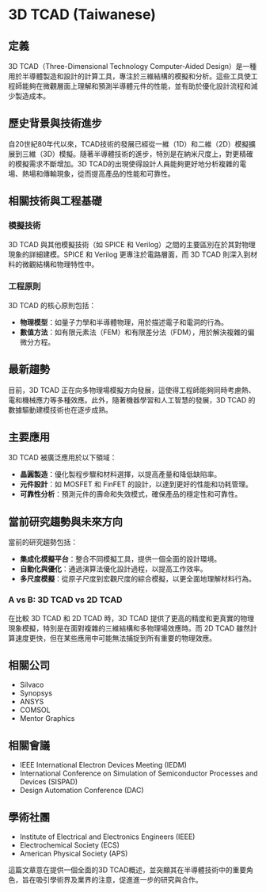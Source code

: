# 3D TCAD (Taiwanese)

## 定義
3D TCAD（Three-Dimensional Technology Computer-Aided Design）是一種用於半導體製造和設計的計算工具，專注於三維結構的模擬和分析。這些工具使工程師能夠在微觀層面上理解和預測半導體元件的性能，並有助於優化設計流程和減少製造成本。

## 歷史背景與技術進步
自20世紀80年代以來，TCAD技術的發展已經從一維（1D）和二維（2D）模擬擴展到三維（3D）模擬。隨著半導體技術的進步，特別是在納米尺度上，對更精確的模擬需求不斷增加。3D TCAD的出現使得設計人員能夠更好地分析複雜的電場、熱場和傳輸現象，從而提高產品的性能和可靠性。

## 相關技術與工程基礎

### 模擬技術
3D TCAD 與其他模擬技術（如 SPICE 和 Verilog）之間的主要區別在於其對物理現象的詳細建模。SPICE 和 Verilog 更專注於電路層面，而 3D TCAD 則深入到材料的微觀結構和物理特性中。

### 工程原則
3D TCAD 的核心原則包括：
- **物理模型**：如量子力學和半導體物理，用於描述電子和電洞的行為。
- **數值方法**：如有限元素法（FEM）和有限差分法（FDM），用於解決複雜的偏微分方程。

## 最新趨勢
目前，3D TCAD 正在向多物理場模擬方向發展，這使得工程師能夠同時考慮熱、電和機械應力等多種效應。此外，隨著機器學習和人工智慧的發展，3D TCAD 的數據驅動建模技術也在逐步成熟。

## 主要應用
3D TCAD 被廣泛應用於以下領域：
- **晶圓製造**：優化製程步驟和材料選擇，以提高產量和降低缺陷率。
- **元件設計**：如 MOSFET 和 FinFET 的設計，以達到更好的性能和功耗管理。
- **可靠性分析**：預測元件的壽命和失效模式，確保產品的穩定性和可靠性。

## 當前研究趨勢與未來方向
當前的研究趨勢包括：
- **集成化模擬平台**：整合不同模擬工具，提供一個全面的設計環境。
- **自動化與優化**：通過演算法優化設計過程，以提高工作效率。
- **多尺度模擬**：從原子尺度到宏觀尺度的綜合模擬，以更全面地理解材料行為。

### A vs B: 3D TCAD vs 2D TCAD
在比較 3D TCAD 和 2D TCAD 時，3D TCAD 提供了更高的精度和更真實的物理現象模擬，特別是在面對複雜的三維結構和多物理場效應時。而 2D TCAD 雖然計算速度更快，但在某些應用中可能無法捕捉到所有重要的物理效應。

## 相關公司
- Silvaco
- Synopsys
- ANSYS
- COMSOL
- Mentor Graphics

## 相關會議
- IEEE International Electron Devices Meeting (IEDM)
- International Conference on Simulation of Semiconductor Processes and Devices (SISPAD)
- Design Automation Conference (DAC)

## 學術社團
- Institute of Electrical and Electronics Engineers (IEEE)
- Electrochemical Society (ECS)
- American Physical Society (APS)

這篇文章意在提供一個全面的3D TCAD概述，並突顯其在半導體技術中的重要角色，旨在吸引學術界及業界的注意，促進進一步的研究與合作。